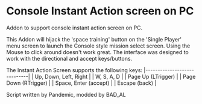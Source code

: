 # Console Instant Action screen on PC
Addon to support console instant action screen on PC.

This Addon will hijack the 'space training' button on the 'Single Player' menu screen to launch the Console style mission select screen.
Using the Mouse to click around doesn't work great. The interface was designed to work with the directional and accept keys/buttons.

The Instant Action Screen supports the following keys:
|-----------------------------|
|    Up, Down, Left, Right    |
|    W,  S,    A,    D        |
|    Page Up (LTrigger)       |
|    Page Down (RTrigger)     |
|    Space, Enter (accept)    |
|    Escape (back)            |

Script written by Pandemic, modded by BAD_AL

